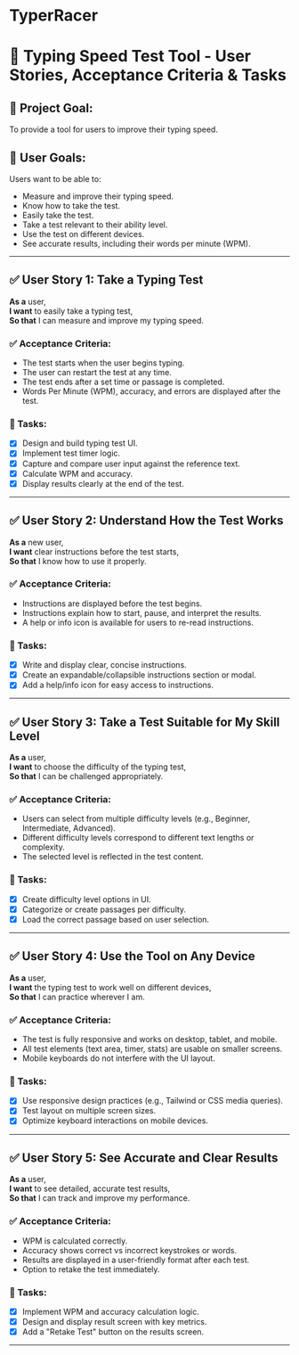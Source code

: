 # TyperRacer

# 🚀 Typing Speed Test Tool - User Stories, Acceptance Criteria & Tasks

## 🧭 Project Goal:

To provide a tool for users to improve their typing speed.

## 🎯 User Goals:

Users want to be able to:

- Measure and improve their typing speed.
- Know how to take the test.
- Easily take the test.
- Take a test relevant to their ability level.
- Use the test on different devices.
- See accurate results, including their words per minute (WPM).

---

## ✅ User Story 1: Take a Typing Test

**As a** user,  
**I want** to easily take a typing test,  
**So that** I can measure and improve my typing speed.

### ✅ Acceptance Criteria:

- The test starts when the user begins typing.
- The user can restart the test at any time.
- The test ends after a set time or passage is completed.
- Words Per Minute (WPM), accuracy, and errors are displayed after the test.

### 🔧 Tasks:

- [x] Design and build typing test UI.
- [x] Implement test timer logic.
- [x] Capture and compare user input against the reference text.
- [x] Calculate WPM and accuracy.
- [x] Display results clearly at the end of the test.

---

## ✅ User Story 2: Understand How the Test Works

**As a** new user,  
**I want** clear instructions before the test starts,  
**So that** I know how to use it properly.

### ✅ Acceptance Criteria:

- Instructions are displayed before the test begins.
- Instructions explain how to start, pause, and interpret the results.
- A help or info icon is available for users to re-read instructions.

### 🔧 Tasks:

- [x] Write and display clear, concise instructions.
- [x] Create an expandable/collapsible instructions section or modal.
- [x] Add a help/info icon for easy access to instructions.

---

## ✅ User Story 3: Take a Test Suitable for My Skill Level

**As a** user,  
**I want** to choose the difficulty of the typing test,  
**So that** I can be challenged appropriately.

### ✅ Acceptance Criteria:

- Users can select from multiple difficulty levels (e.g., Beginner, Intermediate, Advanced).
- Different difficulty levels correspond to different text lengths or complexity.
- The selected level is reflected in the test content.

### 🔧 Tasks:

- [x] Create difficulty level options in UI.
- [x] Categorize or create passages per difficulty.
- [x] Load the correct passage based on user selection.

---

## ✅ User Story 4: Use the Tool on Any Device

**As a** user,  
**I want** the typing test to work well on different devices,  
**So that** I can practice wherever I am.

### ✅ Acceptance Criteria:

- The test is fully responsive and works on desktop, tablet, and mobile.
- All test elements (text area, timer, stats) are usable on smaller screens.
- Mobile keyboards do not interfere with the UI layout.

### 🔧 Tasks:

- [x] Use responsive design practices (e.g., Tailwind or CSS media queries).
- [x] Test layout on multiple screen sizes.
- [x] Optimize keyboard interactions on mobile devices.

---

## ✅ User Story 5: See Accurate and Clear Results

**As a** user,  
**I want** to see detailed, accurate test results,  
**So that** I can track and improve my performance.

### ✅ Acceptance Criteria:

- WPM is calculated correctly.
- Accuracy shows correct vs incorrect keystrokes or words.
- Results are displayed in a user-friendly format after each test.
- Option to retake the test immediately.

### 🔧 Tasks:

- [x] Implement WPM and accuracy calculation logic.
- [x] Design and display result screen with key metrics.
- [x] Add a "Retake Test" button on the results screen.

---
